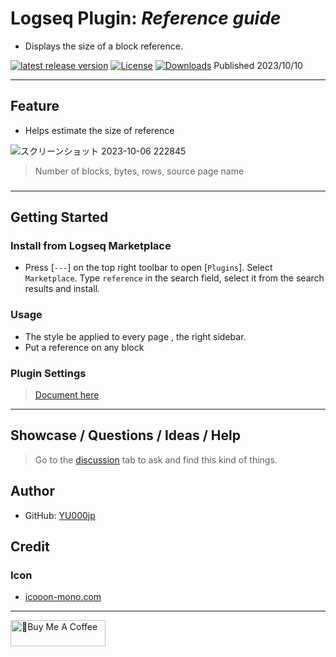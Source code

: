 # Logseq Plugin: *Reference guide*

- Displays the size of a block reference.

[![latest release version](https://img.shields.io/github/v/release/YU000jp/logseq-plugin-reference-guide)](https://github.com/YU000jp/logseq-plugin-reference-guide/releases)
[![License](https://img.shields.io/github/license/YU000jp/logseq-plugin-reference-guide?color=blue)](https://github.com/YU000jp/logseq-plugin-reference-guide/LICENSE)
[![Downloads](https://img.shields.io/github/downloads/YU000jp/logseq-plugin-reference-guide/total.svg)](https://github.com/YU000jp/logseq-plugin-reference-guide/releases)
 Published 2023/10/10

---

## Feature

- Helps estimate the size of reference

![スクリーンショット 2023-10-06 222845](https://github.com/YU000jp/logseq-plugin-reference-guide/assets/111847207/1a4c441b-8e17-479c-9ee9-6c70a3a1d9f8)

> Number of blocks, bytes, rows, source page name

###

---

## Getting Started

### Install from Logseq Marketplace

- Press [`---`] on the top right toolbar to open [`Plugins`]. Select `Marketplace`. Type `reference` in the search field, select it from the search results and install.

### Usage

- The style be applied to every page , the right sidebar.
- Put a reference on any block

### Plugin Settings

> [Document here](https://github.com/YU000jp/logseq-plugin-reference-guide/wiki/Plugin-Settings)

---

## Showcase / Questions / Ideas / Help

> Go to the [discussion](https://github.com/YU000jp/logseq-plugin-reference-guide/discussions) tab to ask and find this kind of things.

## Author

- GitHub: [YU000jp](https://github.com/YU000jp)

## Credit

### Icon

- [icooon-mono.com](https://icooon-mono.com/11110-%e3%83%9e%e3%83%bc%e3%82%ab%e3%83%bc%e3%81%ae%e3%83%a9%e3%82%a4%e3%83%88%e3%83%80%e3%82%a6%e3%83%b3%e3%82%a2%e3%82%a4%e3%82%b3%e3%83%b3%e7%b4%a0%e6%9d%903/)

---

<a href="https://www.buymeacoffee.com/yu000japan" target="_blank"><img src="https://cdn.buymeacoffee.com/buttons/v2/default-violet.png" alt="🍌Buy Me A Coffee" style="height: 42px;width: 152px" ></a>
